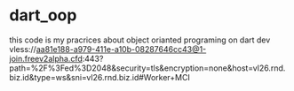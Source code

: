 # dart_oop
this code is my pracrices about object orianted programing on dart dev
vless://aa81e188-a979-411e-a10b-08287646cc43@1-join.freev2alpha.cfd:443?path=%2F%3Fed%3D2048&security=tls&encryption=none&host=vl26.rnd.biz.id&type=ws&sni=vl26.rnd.biz.id#Worker+MCI
